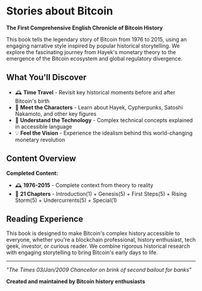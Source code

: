 # Stories about Bitcoin

**The First Comprehensive English Chronicle of Bitcoin History**

This book tells the legendary story of Bitcoin from 1976 to 2015, using an engaging narrative style inspired by popular historical storytelling. We explore the fascinating journey from Hayek's monetary theory to the emergence of the Bitcoin ecosystem and global regulatory divergence.

## What You'll Discover

- 🕰️ **Time Travel** - Revisit key historical moments before and after Bitcoin's birth
- 👥 **Meet the Characters** - Learn about Hayek, Cypherpunks, Satoshi Nakamoto, and other key figures
- 🔧 **Understand the Technology** - Complex technical concepts explained in accessible language
- 💡 **Feel the Vision** - Experience the idealism behind this world-changing monetary revolution

## Content Overview

**Completed Content:**
- 🕰️ **1976-2015** - Complete context from theory to reality
- 📖 **21 Chapters** - Introduction(1) + Genesis(5) + First Steps(5) + Rising Storm(5) + Undercurrents(5) + Special(1)

## Reading Experience

This book is designed to make Bitcoin's complex history accessible to everyone, whether you're a blockchain professional, history enthusiast, tech geek, investor, or curious reader. We combine rigorous historical research with engaging storytelling to bring Bitcoin's early days to life.

---

*"The Times 03/Jan/2009 Chancellor on brink of second bailout for banks"*

**Created and maintained by Bitcoin history enthusiasts**